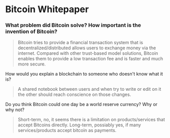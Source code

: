 # Bitcoin Whitepaper


### What problem did Bitcoin solve? How important is the invention of Bitcoin? 

> Bitcoin tries to provide a financial transaction system that is decentralized/distributed allows users to exchange money via the internet. Compared with other trust-based model solutions, Bitcoin enables them to provide a low transaction fee and is faster and much more secure.

How would you explain a blockchain to someone who doesn't know what it is?

> A shared notebook between users and when try to write or edit on it the other should reach conscience on those changes.

Do you think Bitcoin could one day be a world reserve currency? Why or why not?

> Short-term, no, it seems there is a limitation on products/services that accept Bitcoins directly. Long-term, possiably yes, if many services/products accept bitcoin as payments.
